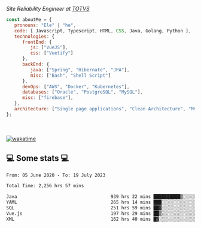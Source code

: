 <p><em>Site Reliability Engineer at <a href="https://www.totvs.com/">TOTVS</a></br>
</em></p>


```javascript
const aboutMe = {
   pronouns: "Ele" | "he",
   code: [ Javascript, Typescript, HTML, CSS, Java, Golang, Python ],
   technologies: {
      frontEnd: {
         js: ["VueJS"],
         css: ["Vuetify"]
      },
      backEnd: {
         java: ["Spring", "Hibernate", "JPA"],
         misc: ["Bash", "Shell Script"]
      },
      devOps: ["AWS", "Docker", "Kubernetes"],
      databases: ["Oracle", "PostgreSQL", "MySQL"],
      misc: ["firebase"],
   },
   architecture: ["Single page applications", "Clean Architecture", "MVC", "Microservices"],
};
```
</br></br>
[![wakatime](https://wakatime.com/badge/user/a3a8ed06-d304-4d6b-bc86-4adc418cdea7.svg)](https://wakatime.com/@a3a8ed06-d304-4d6b-bc86-4adc418cdea7)
<h2>💻 Some stats 💻</h2>

<!--START_SECTION:waka-->

```txt
From: 05 June 2020 - To: 19 July 2023

Total Time: 2,256 hrs 57 mins

Java                                   939 hrs 22 mins ██████████▒░░░░░░░░░░░░░░   41.62 %
YAML                                   265 hrs 14 mins ███░░░░░░░░░░░░░░░░░░░░░░   11.75 %
SQL                                    251 hrs 59 mins ██▓░░░░░░░░░░░░░░░░░░░░░░   11.17 %
Vue.js                                 197 hrs 29 mins ██▒░░░░░░░░░░░░░░░░░░░░░░   08.75 %
XML                                    162 hrs 40 mins █▓░░░░░░░░░░░░░░░░░░░░░░░   07.21 %
```

<!--END_SECTION:waka-->
